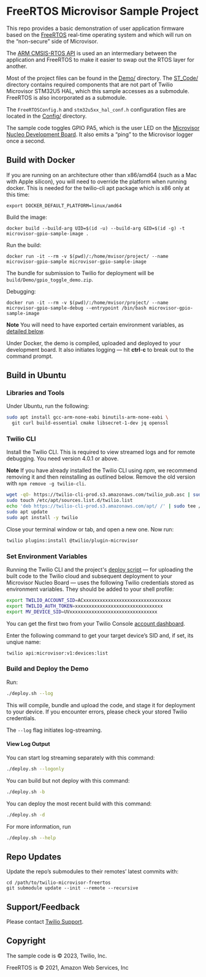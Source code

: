 # FreeRTOS Microvisor Sample Project

This repo provides a basic demonstration of user application firmware based on the [FreeRTOS](https://freertos.org/) real-time operating system and which will run on the “non-secure” side of Microvisor.

The [ARM CMSIS-RTOS API](https://github.com/ARM-software/CMSIS_5) is used an an intermediary between the application and FreeRTOS to make it easier to swap out the RTOS layer for another.

Most of the project files can be found in the [Demo/](Demo/) directory. The [ST_Code/](ST_Code/) directory contains required components that are not part of Twilio Microvisor STM32U5 HAL, which this sample accesses as a submodule. FreeRTOS is also incorporated as a submodule.

The `FreeRTOSConfig.h` and `stm32u5xx_hal_conf.h` configuration files are located in the [Config/](Config/) directory.

The sample code toggles GPIO PA5, which is the user LED on the [Microvisor Nucleo Development Board](https://www.twilio.com/docs/iot/microvisor/get-started-with-microvisor). It also emits a “ping” to the Microvisor logger once a second.

## Build with Docker

If you are running on an architecture other than x86/amd64 (such as a Mac with Apple silicon), you will need to override the platform when running docker.  This is needed for the twilio-cli apt package which is x86 only at this time:

```shell
export DOCKER_DEFAULT_PLATFORM=linux/amd64
```

Build the image:

```shell
docker build --build-arg UID=$(id -u) --build-arg GID=$(id -g) -t microvisor-gpio-sample-image .
```

Run the build:

```shell
docker run -it --rm -v $(pwd)/:/home/mvisor/project/ --name microvisor-gpio-sample microvisor-gpio-sample-image
```

The bundle for submission to Twilio for deployment will be `build/Demo/gpio_toggle_demo.zip`.

Debugging:

```shell
docker run -it --rm -v $(pwd)/:/home/mvisor/project/ --name microvisor-gpio-sample-debug --entrypoint /bin/bash microvisor-gpio-sample-image
```

**Note** You will need to have exported certain environment variables, as [detailed below](#environment-variables).

Under Docker, the demo is compiled, uploaded and deployed to your development board. It also initiates logging — hit <b>ctrl</b>-<b>c</b> to break out to the command prompt.

## Build in Ubuntu

### Libraries and Tools

Under Ubuntu, run the following:

```bash
sudo apt install gcc-arm-none-eabi binutils-arm-none-eabi \
  git curl build-essential cmake libsecret-1-dev jq openssl
```

### Twilio CLI

Install the Twilio CLI. This is required to view streamed logs and for remote debugging. You need version 4.0.1 or above.

**Note** If you have already installed the Twilio CLI using *npm*, we recommend removing it and then reinstalling as outlined below. Remove the old version with `npm remove -g twilio-cli`.

```bash
wget -qO- https://twilio-cli-prod.s3.amazonaws.com/twilio_pub.asc | sudo apt-key add -
sudo touch /etc/apt/sources.list.d/twilio.list
echo 'deb https://twilio-cli-prod.s3.amazonaws.com/apt/ /' | sudo tee /etc/apt/sources.list.d/twilio.list
sudo apt update
sudo apt install -y twilio
```

Close your terminal window or tab, and open a new one. Now run:

```bash
twilio plugins:install @twilio/plugin-microvisor
```

### Set Environment Variables

Running the Twilio CLI and the project's [deploy script](./deploy.sh) — for uploading the built code to the Twilio cloud and subsequent deployment to your Microvisor Nucleo Board — uses the following Twilio credentials stored as environment variables. They should be added to your shell profile:

```bash
export TWILIO_ACCOUNT_SID=ACxxxxxxxxxxxxxxxxxxxxxxxxxxxxxxxx
export TWILIO_AUTH_TOKEN=xxxxxxxxxxxxxxxxxxxxxxxxxxxxxxxx
export MV_DEVICE_SID=UVxxxxxxxxxxxxxxxxxxxxxxxxxxxxxxxx
```

You can get the first two from your Twilio Console [account dashboard](https://console.twilio.com/).

Enter the following command to get your target device’s SID and, if set, its unqiue name:

```bash
twilio api:microvisor:v1:devices:list
```

### Build and Deploy the Demo

Run:

```bash
./deploy.sh --log
```

This will compile, bundle and upload the code, and stage it for deployment to your device. If you encounter errors, please check your stored Twilio credentials.

The `--log` flag initiates log-streaming.

#### View Log Output

You can start log streaming separately with this command:

```bash
./deploy.sh --logonly
```

You can build but not deploy with this command:

```bash
./deploy.sh -b
```

You can deploy the most recent build with this command:

```bash
./deploy.sh -d
```

For more information, run

```bash
./deploy.sh --help
```

## Repo Updates

Update the repo’s submodules to their remotes’ latest commits with:

```shell
cd /path/to/twilio-microvisor-freertos
git submodule update --init --remote --recursive
```

## Support/Feedback

Please contact [Twilio Support](https://support.twilio.com/).

## Copyright

The sample code is © 2023, Twilio, Inc.

FreeRTOS is © 2021, Amazon Web Services, Inc
